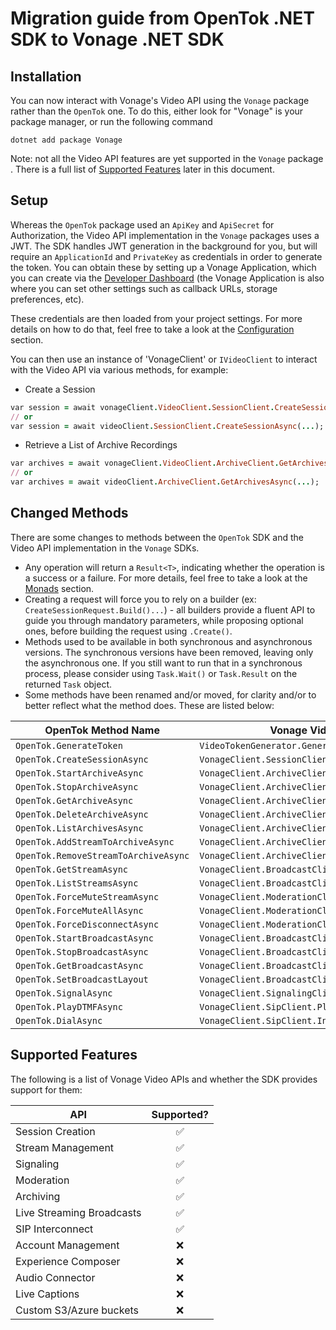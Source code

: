 # Migration guide from OpenTok .NET SDK to Vonage .NET SDK

## Installation

You can now interact with Vonage's Video API using the `Vonage` package rather than the `OpenTok` one. To do this, either look for "Vonage" is your package manager, or run the following command

```
dotnet add package Vonage
```

Note: not all the Video API features are yet supported in the `Vonage` package . There is a full list
of [Supported Features](#supported-features) later in this document.

## Setup

Whereas the `OpenTok` package used an `ApiKey` and `ApiSecret` for Authorization, the Video API implementation in the `Vonage` packages uses a JWT. The SDK handles JWT generation in the background for you, but will require an `ApplicationId` and `PrivateKey` as credentials in order to generate the token. 
You can obtain these by setting up a Vonage Application, which you can create via the [Developer Dashboard](https://dashboard.nexmo.com/applications) (the Vonage Application is also where you can set other settings such as callback URLs, storage preferences, etc).

These credentials are then loaded from your project settings. For more details on how to do that, feel free to take a look at the [Configuration](https://github.com/Vonage/vonage-dotnet-sdk#configuration) section.

You can then use an instance of 'VonageClient' or `IVideoClient` to interact with the Video API via various methods, for example:

- Create a Session

```ruby
var session = await vonageClient.VideoClient.SessionClient.CreateSessionAsync(...);
// or
var session = await videoClient.SessionClient.CreateSessionAsync(...);
```

- Retrieve a List of Archive Recordings

```ruby
var archives = await vonageClient.VideoClient.ArchiveClient.GetArchivesAsync(...);
// or
var archives = await videoClient.ArchiveClient.GetArchivesAsync(...);
```

## Changed Methods

There are some changes to methods between the `OpenTok` SDK and the Video API implementation in the `Vonage` SDKs.


- Any operation will return a `Result<T>`, indicating whether the operation is a success or a failure. For more details, feel free to take a look at the [Monads](https://github.com/Vonage/vonage-dotnet-sdk#monads) section.
- Creating a request will force you to rely on a builder (ex: `CreateSessionRequest.Build()...`) - all builders provide a fluent API to guide you through mandatory parameters, while proposing optional ones, before building the request using `.Create()`. 
- Methods used to be available in both synchronous and asynchronous versions. The synchronous versions have been removed, leaving only the asynchronous one. If you still want to run that in a synchronous process, please consider using `Task.Wait()` or `Task.Result` on the returned `Task` object.
- Some methods have been renamed and/or moved, for clarity and/or to better reflect what the method does. These are
  listed below:

| OpenTok Method Name                  | Vonage Video Method Name                                  |
|--------------------------------------|-----------------------------------------------------------|
| `OpenTok.GenerateToken`              | `VideoTokenGenerator.GenerateToken`                       |
| `OpenTok.CreateSessionAsync`         | `VonageClient.SessionClient.CreateSessionAsync`           |
| `OpenTok.StartArchiveAsync`          | `VonageClient.ArchiveClient.CreateArchiveAsync`           |
| `OpenTok.StopArchiveAsync`           | `VonageClient.ArchiveClient.StopArchiveAsync`             |
| `OpenTok.GetArchiveAsync`            | `VonageClient.ArchiveClient.GetArchiveAsync`              |
| `OpenTok.DeleteArchiveAsync`         | `VonageClient.ArchiveClient.DeleteArchiveAsync`           |
| `OpenTok.ListArchivesAsync`          | `VonageClient.ArchiveClient.GetArchivesAsync`             |
| `OpenTok.AddStreamToArchiveAsync`    | `VonageClient.ArchiveClient.AddStreamAsync`               |
| `OpenTok.RemoveStreamToArchiveAsync` | `VonageClient.ArchiveClient.RemoveStreamAsync`            |
| `OpenTok.GetStreamAsync`             | `VonageClient.BroadcastClient.GetStreamAsync`             |
| `OpenTok.ListStreamsAsync`           | `VonageClient.BroadcastClient.GetStreamsAsync`            |
| `OpenTok.ForceMuteStreamAsync`       | `VonageClient.ModerationClient.MuteStreamAsync`           |
| `OpenTok.ForceMuteAllAsync`          | `VonageClient.ModerationClient.MuteStreamsAsync`          |
| `OpenTok.ForceDisconnectAsync`       | `VonageClient.ModerationClient.DisconnectConnectionAsync` |
| `OpenTok.StartBroadcastAsync`        | `VonageClient.BroadcastClient.StartBroadcastAsync`        |
| `OpenTok.StopBroadcastAsync`         | `VonageClient.BroadcastClient.StopBroadcastAsync`         |
| `OpenTok.GetBroadcastAsync`          | `VonageClient.BroadcastClient.GetBroadcastAsync`          |
| `OpenTok.SetBroadcastLayout`         | `VonageClient.BroadcastClient.ChangeBroadcastLayoutAsync` |
| `OpenTok.SignalAsync`                | `VonageClient.SignalingClient.SendSignalAsyncAsync`       |
| `OpenTok.PlayDTMFAsync`              | `VonageClient.SipClient.PlayToneIntoCallAsync`            |
| `OpenTok.DialAsync`                  | `VonageClient.SipClient.InitiateCallAsynb`                |

## Supported Features

The following is a list of Vonage Video APIs and whether the SDK provides support for them:

| API                       | Supported? |
|---------------------------|:----------:|
| Session Creation          |     ✅      |
| Stream Management         |     ✅      |
| Signaling                 |     ✅      |
| Moderation                |     ✅      |
| Archiving                 |     ✅      |
| Live Streaming Broadcasts |     ✅      |
| SIP Interconnect          |     ✅      |
| Account Management        |     ❌      |
| Experience Composer       |     ❌      |
| Audio Connector           |     ❌      |
| Live Captions             |     ❌      |
| Custom S3/Azure buckets   |     ❌      |